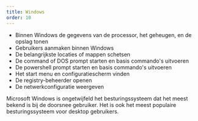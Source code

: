 ```yaml
---
title: Windows
order: 10
---
```


<Goals>

 - Binnen Windows de gegevens van de processor, het geheugen, en de opslag tonen
 - Gebruikers aanmaken binnen Windows
 - De belangrijkste locaties of mappen schetsen
 - De command of DOS prompt starten en basis commando's uitvoeren
 - De powershell prompt starten en basis commando's uitvoeren
 - Het start menu en configuratiescherm vinden
 - De registry-beheerder openen
 - De netwerkconfiguratie weergeven

</Goals>

Microsoft Windows is ongetwijfeld het besturingssysteem dat het meest 
bekend is bij de doorsnee gebruiker. Het is ook het meest populaire
besturingssysteem voor desktop gebruikers.

<ReadMore list />
